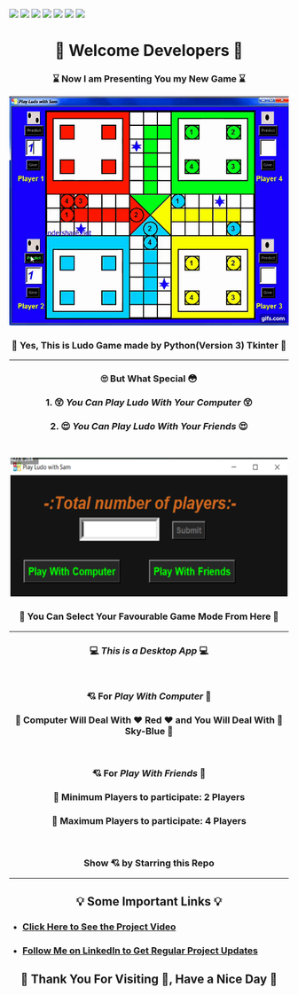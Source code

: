![](https://img.shields.io/badge/Programming_Language-Python-blue.svg)
![](https://img.shields.io/badge/Main_Tool_Used-Tkinter-gold.svg)
![](https://img.shields.io/badge/Supporting_Tool_Used-Pillow-orange.svg)
![](https://img.shields.io/badge/Game-Ludo-yellow.svg)
![](https://img.shields.io/badge/Mode-AI-orange.svg)
![](https://img.shields.io/badge/Python_Version-3.9-brown.svg)
![](https://img.shields.io/badge/Status-Complete-green.svg)

<h1 align="center"> 👋 Welcome Developers 👋  </h1>

<h3 align="center"><b>  ⌛ Now I am Presenting You my New Game ⌛ </b></h3>

<p align="center"><img src="Documents/ludo_gif.gif"></p>

### <p align="center"><b>💖 Yes, This is Ludo Game made by Python(Version 3) Tkinter 💖</b></p>

***

<h3 align="center"><b>🙄 But What Special 😳</b></h3>

<h3 align="center"> 1. 😲 <i>You Can Play Ludo With Your Computer</i> 😲 </h3>
<h3 align="center"> 2. 😍  <i>You Can Play Ludo With Your Friends</i> 😍 </h3>
</br>

<p align="center"><img src="Documents\entry.png" width=500px height=250px></p>
<h3 align="center"><b>🙋 You Can Select Your Favourable Game Mode From Here 🙋</b></h3>

***

<h3 align="center"> 💻 <b><i>This is a Desktop App</i></b> 💻</h3></br>
<h3 align="center">💘 For <b><i>Play With Computer </i>🧐</b></h3>
<h3 align="center"><b>🎯 Computer Will Deal With ❤️ Red ❤️ and You Will Deal With 💙 Sky-Blue 💙</b></h3></br>

<h3 align="center">💘 For <b><i>Play With Friends </i>🧐</b></h3>
<h3 align="center"><b> 🎯 Minimum Players to participate: 2 Players</b></h3>
<h3 align="center"><b> 🎯 Maximum Players to participate: 4 Players</b></h3></br>

<h3 align="center"><b>Show 💘 by Starring this Repo</b></h3>


***
<h2 align="center"><b>💡 Some Important Links 💡</b></h2>

- [<h3>Click Here to See the Project Video</h3>](https://youtu.be/5NScX6qgd3Y)

- [<h3>Follow Me on LinkedIn to Get Regular Project Updates</h3>](https://www.linkedin.com/in/samarpan-dasgupta-4aa1061b0/ "LCO")

<h2 align="center"><b>🧡 Thank You For Visiting 🙏, Have a Nice Day 🧡</b></h2>



